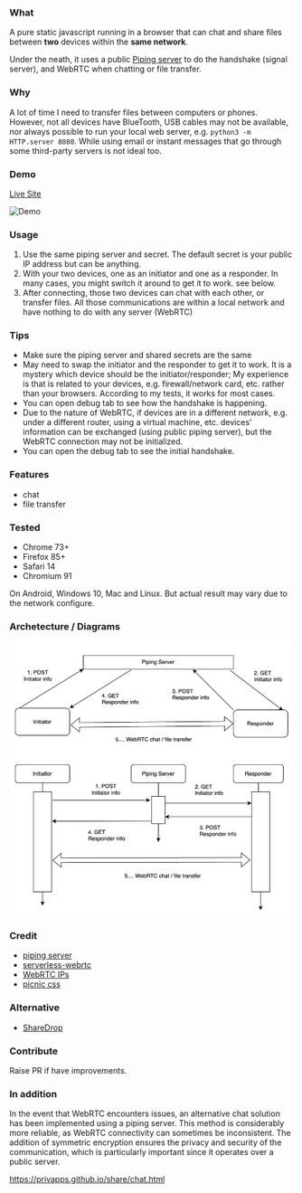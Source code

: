### What
A pure static javascript running in a browser that can chat and share files between **two** devices within the **same network**.

Under the neath, it uses  a public [Piping server](https://github.com/nwtgck/piping-server) to do the handshake (signal server), and WebRTC when chatting or file transfer.

### Why
A lot of time I need to transfer files between computers or phones. However, not all devices have BlueTooth, USB cables may not be available, nor always possible to run your local web server, e.g. `python3 -m HTTP.server 8080`. While using email or instant messages that go through some third-party servers is not ideal too.

### Demo
[Live Site](https://privapps.github.io/share/)

![Demo](./demos.gif)


### Usage
1. Use the same piping server and secret. The default secret is your public IP address but can be anything.
2. With your two devices, one as an initiator and one as a responder. In many cases, you might switch it around to get it to work. see below.
3. After connecting, those two devices can chat with each other, or transfer files. All those communications are within a local network and have nothing to do with any server (WebRTC)

### Tips
- Make sure the piping server and shared secrets are the same
- May need to swap the initiator and the responder to get it to work. It is a mystery which device should be the initiator/responder; My experience is that is related to your devices, e.g. firewall/network card, etc. rather than your browsers. According to my tests, it works for most cases.
- You can open debug tab to see how the handshake is happening.
- Due to the nature of WebRTC, if devices are in a different network, e.g. under a different router, using a virtual machine, etc. devices' information can be exchanged (using public piping server), but the WebRTC connection may not be initialized.
- You can open the debug tab to see the initial handshake.

### Features
* chat
* file transfer

### Tested
* Chrome 73+
* Firefox 85+
* Safari 14
* Chromium 91

On Android, Windows 10, Mac and Linux. But actual result may vary due to the network configure.

### Archetecture / Diagrams
![Diagram](./diagram.jpg)

### Credit
* [piping server](https://github.com/nwtgck/piping-server)
* [serverless-webrtc](https://github.com/svarunan/serverless-webrtc)
* [WebRTC IPs](https://github.com/diafygi/webrtc-ips)
* [picnic css](https://github.com/franciscop/picnic)

### Alternative 
* [ShareDrop](https://github.com/szimek/sharedrop)

### Contribute
Raise PR if have improvements.


### In addition
In the event that WebRTC encounters issues, an alternative chat solution has been implemented using a piping server. This method is considerably more reliable, as WebRTC connectivity can sometimes be inconsistent. The addition of symmetric encryption ensures the privacy and security of the communication, which is particularly important since it operates over a public server.

https://privapps.github.io/share/chat.html
